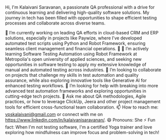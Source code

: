 Hi, I'm Kalaivani Saravanan, a passionate QA professional with a drive for continuous learning and delivering high-quality software solutions.
My journey in tech has been filled with opportunities to shape efficient testing processes and collaborate across diverse teams.

🔭 I’m currently working on leading QA efforts in cloud-based CRM and ERP solutions, especially in projects like Paywize, where I’ve developed automated test scripts 
using Python and Robot Framework, ensuring seamless client management and financial operations.
🌱 🌱 I’m actively learning Software Testing Automation using Robot Framework at Metropolia's open university of applied sciences, and seeking new opportunities in software testing to apply my extensive knowledge of manual and automated testing across industries.
👯 I’m looking to collaborate on projects that challenge my skills in test automation and quality assurance, while also exploring innovative tools like 
Generative AI for enhanced testing workflows.
🤔 I’m looking for help with breaking into more advanced test automation frameworks and exploring opportunities in cutting-edge tech projects.
💬 Ask me about QA methodologies, Agile practices, or how to leverage ClickUp, Jeera and other project management tools for efficient cross-functional team collaboration.
📫 How to reach me: vpskalaivani@gmail.com or connect with me on https://www.linkedin.com/in/kalaivanisaravanan/.
😄 Pronouns: She
⚡ Fun fact: When I'm not testing software, I'm a certified Yoga trainer and love exploring how mindfulness can improve focus and problem-solving in tech!
